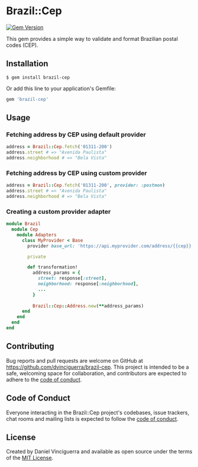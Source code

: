 # Brazil::Cep

[![Gem Version](https://badge.fury.io/rb/brazil-cep.svg)](https://badge.fury.io/rb/brazil-cep)

This gem provides a simple way to validate and format Brazilian postal codes (CEP).

## Installation

`$ gem install brazil-cep`

Or add this line to your application's Gemfile:

```ruby
gem 'brazil-cep'
```

## Usage

### Fetching address by CEP using default provider

```ruby
address = Brazil::Cep.fetch('01311-200')
address.street # => "Avenida Paulista"
address.neighborhood # => "Bela Vista"
```

### Fetching address by CEP using custom provider

```ruby
address = Brazil::Cep.fetch('01311-200', provider: :postmon)
address.street # => "Avenida Paulista"
address.neighborhood # => "Bela Vista"
```

### Creating a custom provider adapter

```ruby
module Brazil
  module Cep
    module Adapters
      class MyProvider < Base
        provider base_url: 'https://api.myprovider.com/address/{{cep}}'

        private

        def transformation!
          address_params = {
            street: response[:street],
            neighborhood: response[:neighborhood],
            ...
          }
          
          Brazil::Cep::Address.new(**address_params)
      end
    end
  end
end
```

## Contributing

Bug reports and pull requests are welcome on GitHub at https://github.com/dvinciguerra/brazil-cep. This project is intended to be a safe, welcoming space for collaboration, and contributors are expected to adhere to the [code of conduct](https://github.com/dvinciguerra/brazil-cep/blob/master/CODE_OF_CONDUCT.md).

## Code of Conduct

Everyone interacting in the Brazil::Cep project's codebases, issue trackers, chat rooms and mailing lists is expected to follow the [code of conduct](https://github.com/dvinciguerra/brazil-cep/blob/master/CODE_OF_CONDUCT.md).

## License

Created by Daniel Vinciguerra and available as open source under the terms of the [MIT License](https://opensource.org/licenses/MIT).

